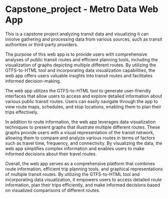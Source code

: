 # Capstone_project - Metro Data Web App
This is a capstone project analyzing transit data and visualizing it can involve gathering and 
processing data from various sources, such as transit authorities or third-party providers. 

The purpose of this web app is to provide users with comprehensive analyses of public transit routes and efficient planning tools, 
including the visualization of graphs depicting multiple different routes. By utilizing the GTFS-to-HTML tool and incorporating data visualization capabilities, 
the web app offers users valuable insights into transit routes and facilitates informed decision-making.

The web app utilizes the GTFS-to-HTML tool to generate user-friendly interfaces that allow users to access and explore detailed information 
about various public transit routes. Users can easily navigate through the app to view route maps, schedules, and stop locations, 
enabling them to plan their trips effectively.

In addition to route information, the web app leverages data visualization techniques to present graphs that illustrate multiple different routes. 
These graphs provide users with a visual representation of the transit network, allowing them to compare and analyze various routes in terms of 
factors such as travel time, frequency, and connectivity. By visualizing the data, the web app simplifies complex information and enables users to 
make informed decisions about their travel routes.

Overall, the web app serves as a comprehensive platform that combines route information, 
efficient trip planning tools, and graphical representations of multiple transit routes. 
By utilizing the GTFS-to-HTML tool and incorporating data visualization, it empowers users to access detailed 
route information, plan their trips efficiently, and make informed decisions based on visualized comparisons of different routes. 
